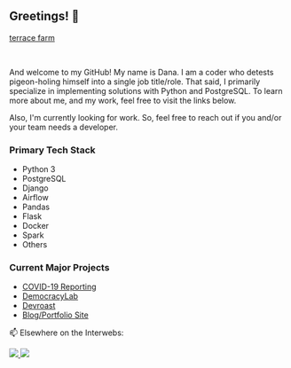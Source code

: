 ## Greetings! 👋

[terrace farm](banner.png)

<br>

And welcome to my GitHub! My name is Dana. I am a coder who detests pigeon-holing himself into a single job title/role. That said, I primarily specialize in implementing solutions with Python and PostgreSQL. To learn more about me, and my work, feel free to visit the links below.

Also, I'm currently looking for work. So, feel free to reach out if you and/or your team needs a developer.

### Primary Tech Stack

- Python 3
- PostgreSQL
- Django
- Airflow
- Pandas
- Flask
- Docker
- Spark
- Others 

### Current Major Projects

- [COVID-19 Reporting](https://covid19-reporting.herokuapp.com/)
- [DemocracyLab](https://github.com/DemocracyLab/CivicTechExchange)
- [Devroast](https://github.com/D-Bits/devroastproject)
- [Blog/Portfolio Site](https://danabases.net)

<!--
**D-Bits/D-Bits** is a ✨ _special_ ✨ repository because its `README.md` (this file) appears on your GitHub profile.

Here are some ideas to get you started:

- 🔭 I’m currently working on ...
- 🌱 I’m currently learning ...
- 👯 I’m looking to collaborate on ...
- 🤔 I’m looking for help with ...
- 💬 Ask me about ...
- 📫 How to reach me: ...
- 😄 Pronouns: ...
- ⚡ Fun fact: ...
-->


<p style="text-align:center;">
  <p>📫 Elsewhere on the Interwebs: </p>
  <a href="http://danabases.net/contact" target="_blank">
    <img src="https://img.shields.io/badge/contact-Contact-blue?style=for-the-badge&logo=appveyor" />
  </a>
  <a href="http://linkedin.com/in/danabases" target="_blank">
    <img src="https://img.shields.io/badge/-LinkedIn-blue?style=for-the-badge&logo=appveyor" />
  </a>
</p>
